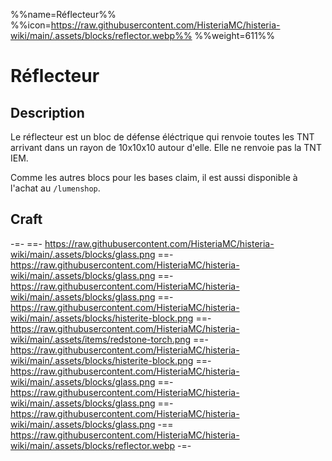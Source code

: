 %%name=Réflecteur%%
%%icon=https://raw.githubusercontent.com/HisteriaMC/histeria-wiki/main/.assets/blocks/reflector.webp%%
%%weight=611%%

# Réflecteur

## Description

Le réflecteur est un bloc de défense éléctrique qui renvoie toutes les TNT arrivant dans un rayon de 10x10x10 autour d'elle. Elle ne renvoie pas la TNT IEM.

Comme les autres blocs pour les bases claim, il est aussi disponible à l'achat au `/lumenshop`.

## Craft

-=-
 ==- https://raw.githubusercontent.com/HisteriaMC/histeria-wiki/main/.assets/blocks/glass.png
 ==- https://raw.githubusercontent.com/HisteriaMC/histeria-wiki/main/.assets/blocks/glass.png
 ==- https://raw.githubusercontent.com/HisteriaMC/histeria-wiki/main/.assets/blocks/glass.png
 ==- https://raw.githubusercontent.com/HisteriaMC/histeria-wiki/main/.assets/blocks/histerite-block.png
 ==- https://raw.githubusercontent.com/HisteriaMC/histeria-wiki/main/.assets/items/redstone-torch.png
 ==- https://raw.githubusercontent.com/HisteriaMC/histeria-wiki/main/.assets/blocks/histerite-block.png
 ==- https://raw.githubusercontent.com/HisteriaMC/histeria-wiki/main/.assets/blocks/glass.png
 ==- https://raw.githubusercontent.com/HisteriaMC/histeria-wiki/main/.assets/blocks/glass.png
 ==- https://raw.githubusercontent.com/HisteriaMC/histeria-wiki/main/.assets/blocks/glass.png
 -== https://raw.githubusercontent.com/HisteriaMC/histeria-wiki/main/.assets/blocks/reflector.webp
-=-
